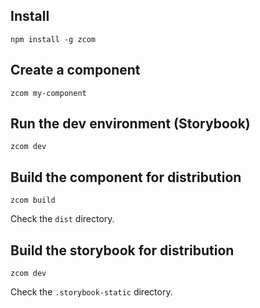 ## Install
`npm install -g zcom`

## Create a component
`zcom my-component`

## Run the dev environment (Storybook)
`zcom dev`

## Build the component for distribution
`zcom build`

Check the `dist` directory.

## Build the storybook for distribution
`zcom dev`

Check the `.storybook-static` directory.
